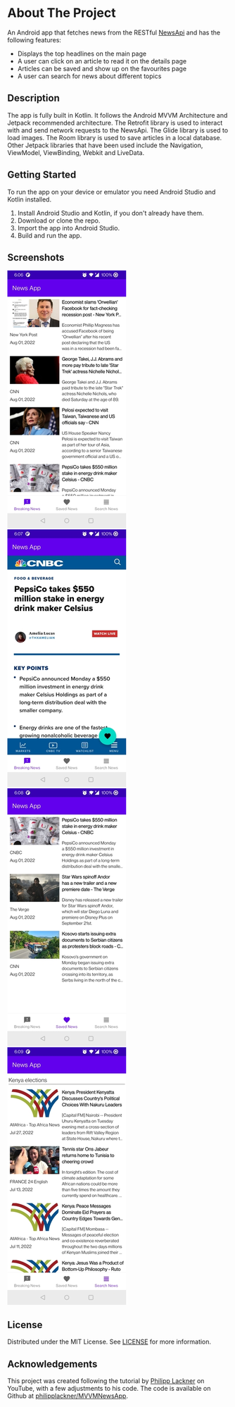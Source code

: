 # About The Project
An Android app that fetches news from the RESTful [NewsApi](https://newsapi.org/) and has the following features:
* Displays the top headlines on the main page
* A user can click on an article to read it on the details page
* Articles can be saved and show up on the favourites page
* A user can search for news about different topics

## Description
The app is fully built in Kotlin. It follows the Android MVVM Architecture and Jetpack recommended architecture. The Retrofit library is used to interact with and send network requests to the NewsApi. The Glide library is used to load images. The Room library is used to save articles in a local database. Other Jetpack libraries that have been used include the Navigation, ViewModel, ViewBinding, Webkit and LiveData.


## Getting Started
To run the app on your device or emulator you need Android Studio and Kotlin installed.

1. Install Android Studio and Kotlin, if you don't already have them.
2. Download or clone the repo.
3. Import the app into Android Studio.
4. Build and run the app.


## Screenshots
![image1](app/src/main/res/drawable/newsapp1.jpg)&nbsp;
![image2](app/src/main/res/drawable/newsapp2.jpg)&nbsp;
![image3](app/src/main/res/drawable/newsapp3.jpg)&nbsp;
![image4](app/src/main/res/drawable/newsapp4.jpg)


## License
Distributed under the MIT License. See [LICENSE](LICENSE) for more information.


## Acknowledgements
This project was created following the tutorial by [Philipp Lackner](https://www.youtube.com/playlist?list=PLQkwcJG4YTCRF8XiCRESq1IFFW8COlxYJ) on YouTube, with a few adjustments to his code. The code is available on Github at [philipplackner/MVVMNewsApp](https://github.com/philipplackner/MVVMNewsApp/tree/master).
